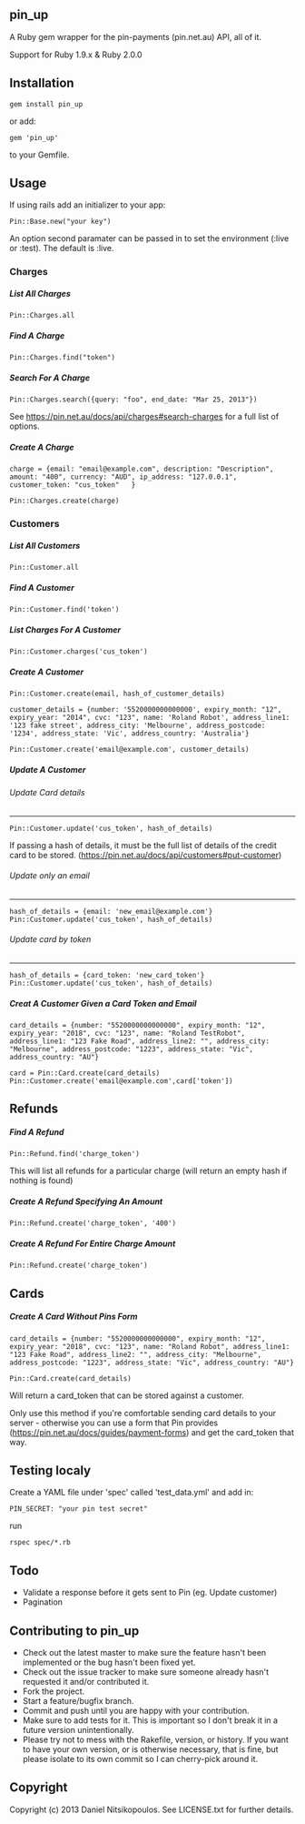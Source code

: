 ## pin_up

A Ruby gem wrapper for the pin-payments (pin.net.au) API, all of it.

Support for Ruby 1.9.x & Ruby 2.0.0

## Installation

    gem install pin_up

or add:

    gem 'pin_up'

to your Gemfile.

## Usage

If using rails add an initializer to your app:

    Pin::Base.new("your key")

An option second paramater can be passed in to set the environment (:live or :test). The default is :live.

### Charges
##### List All Charges
    Pin::Charges.all
##### Find A Charge
    Pin::Charges.find("token")
##### Search For A Charge
    Pin::Charges.search({query: "foo", end_date: "Mar 25, 2013"})

See https://pin.net.au/docs/api/charges#search-charges for a full list of options.

##### Create A Charge
    charge = {email: "email@example.com", description: "Description", amount: "400", currency: "AUD", ip_address: "127.0.0.1", customer_token: "cus_token"   }

    Pin::Charges.create(charge)

### Customers
##### List All Customers
    Pin::Customer.all
##### Find A Customer
    Pin::Customer.find('token')
##### List Charges For A Customer
    Pin::Customer.charges('cus_token')
##### Create A Customer
    Pin::Customer.create(email, hash_of_customer_details)

    customer_details = {number: '5520000000000000', expiry_month: "12", expiry_year: "2014", cvc: "123", name: 'Roland Robot', address_line1: '123 fake street', address_city: 'Melbourne', address_postcode: '1234', address_state: 'Vic', address_country: 'Australia'}

    Pin::Customer.create('email@example.com', customer_details)

##### Update A Customer
###### Update Card details
---
    Pin::Customer.update('cus_token', hash_of_details)

If passing a hash of details, it must be the full list of details of the credit card to be stored. (https://pin.net.au/docs/api/customers#put-customer)

###### Update only an email
---

    hash_of_details = {email: 'new_email@example.com'}
    Pin::Customer.update('cus_token', hash_of_details)

###### Update card by token
---

    hash_of_details = {card_token: 'new_card_token'}
    Pin::Customer.update('cus_token', hash_of_details)

##### Creat A Customer Given a Card Token and Email

    card_details = {number: "5520000000000000", expiry_month: "12", expiry_year: "2018", cvc: "123", name: "Roland TestRobot", address_line1: "123 Fake Road", address_line2: "", address_city: "Melbourne", address_postcode: "1223", address_state: "Vic", address_country: "AU"}

    card = Pin::Card.create(card_details)
    Pin::Customer.create('email@example.com',card['token'])

## Refunds

##### Find A Refund

    Pin::Refund.find('charge_token')

This will list all refunds for a particular charge (will return an empty hash if nothing is found)

##### Create A Refund Specifying An Amount

    Pin::Refund.create('charge_token', '400')

##### Create A Refund For Entire Charge Amount

    Pin::Refund.create('charge_token')

## Cards

##### Create A Card Without Pins Form

    card_details = {number: "5520000000000000", expiry_month: "12", expiry_year: "2018", cvc: "123", name: "Roland Robot", address_line1: "123 Fake Road", address_line2: "", address_city: "Melbourne", address_postcode: "1223", address_state: "Vic", address_country: "AU"}

    Pin::Card.create(card_details)

Will return a card_token that can be stored against a customer.

Only use this method if you're comfortable sending card details to your server - otherwise you can use a form that Pin provides (https://pin.net.au/docs/guides/payment-forms) and get the card_token that way.

## Testing localy
Create a YAML file under 'spec' called 'test_data.yml' and add in:

    PIN_SECRET: "your pin test secret"

run

    rspec spec/*.rb

## Todo

  * Validate a response before it gets sent to Pin (eg. Update customer)
  * Pagination

## Contributing to pin_up

* Check out the latest master to make sure the feature hasn't been implemented or the bug hasn't been fixed yet.
* Check out the issue tracker to make sure someone already hasn't requested it and/or contributed it.
* Fork the project.
* Start a feature/bugfix branch.
* Commit and push until you are happy with your contribution.
* Make sure to add tests for it. This is important so I don't break it in a future version unintentionally.
* Please try not to mess with the Rakefile, version, or history. If you want to have your own version, or is otherwise necessary, that is fine, but please isolate to its own commit so I can cherry-pick around it.

## Copyright

Copyright (c) 2013 Daniel Nitsikopoulos. See LICENSE.txt for
further details.